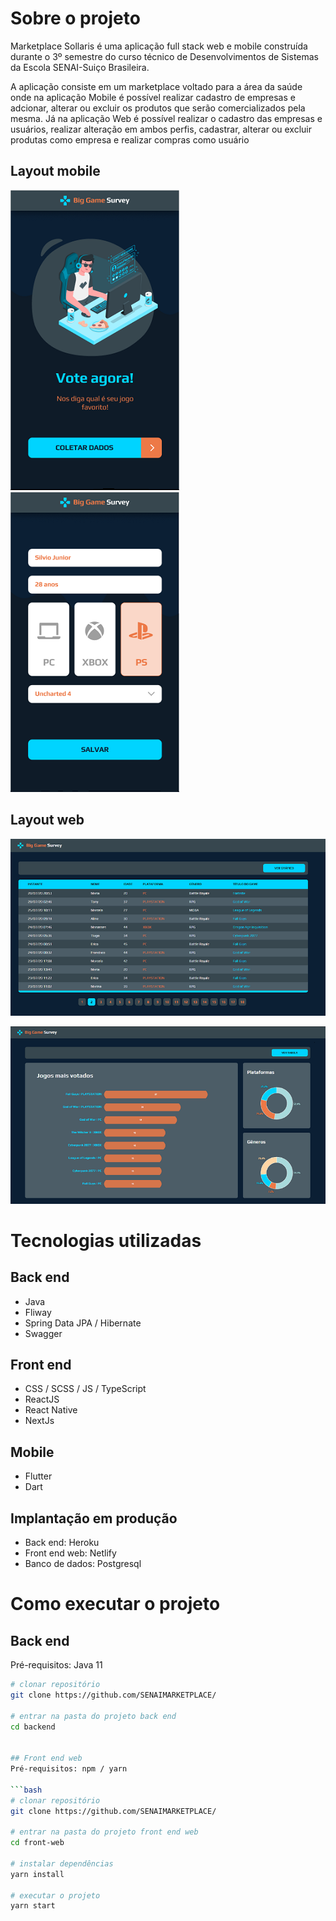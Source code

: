 # Sobre o projeto

Marketplace Sollaris é uma aplicação full stack web e mobile construída durante o 3º semestre do curso técnico de Desenvolvimentos de Sistemas da Escola SENAI-Suiço Brasileira.

A aplicação consiste em um marketplace voltado para a área da saúde onde na aplicação Mobile é possível realizar cadastro de empresas e adcionar, alterar ou excluir os produtos que serão comercializados pela mesma. Já na aplicação Web é possível realizar o cadastro das empresas e usuários, realizar alteração em ambos perfis, cadastrar, alterar ou excluir produtas como empresa e realizar compras como usuário

## Layout mobile
![Mobile 1](https://github.com/acenelio/assets/raw/main/sds1/mobile1.png) ![Mobile 2](https://github.com/acenelio/assets/raw/main/sds1/mobile2.png)

## Layout web
![Web 1](https://github.com/acenelio/assets/raw/main/sds1/web1.png)

![Web 2](https://github.com/acenelio/assets/raw/main/sds1/web2.png)

# Tecnologias utilizadas
## Back end
- Java
- Fliway
- Spring Data JPA / Hibernate
- Swagger
## Front end
- CSS / SCSS / JS / TypeScript
- ReactJS
- React Native
- NextJs
## Mobile
- Flutter
- Dart
## Implantação em produção
- Back end: Heroku
- Front end web: Netlify
- Banco de dados: Postgresql

# Como executar o projeto

## Back end
Pré-requisitos: Java 11

```bash
# clonar repositório
git clone https://github.com/SENAIMARKETPLACE/

# entrar na pasta do projeto back end
cd backend


## Front end web
Pré-requisitos: npm / yarn

```bash
# clonar repositório
git clone https://github.com/SENAIMARKETPLACE/

# entrar na pasta do projeto front end web
cd front-web

# instalar dependências
yarn install

# executar o projeto
yarn start
```



